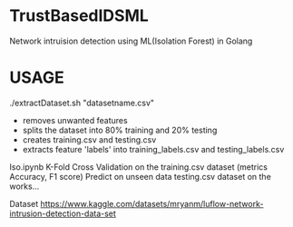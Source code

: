 # TrustBasedIDSML
Network intruision detection using ML(Isolation Forest) in Golang
# USAGE

./extractDataset.sh "datasetname.csv" 
- removes unwanted features
- splits the dataset into 80% training and 20% testing
- creates training.csv and testing.csv
- extracts feature 'labels' into training_labels.csv and testing_labels.csv

Iso.ipynb
K-Fold Cross Validation on the training.csv dataset (metrics Accuracy, F1 score)
Predict on unseen data testing.csv dataset
on the works...

Dataset https://www.kaggle.com/datasets/mryanm/luflow-network-intrusion-detection-data-set
